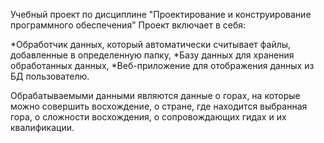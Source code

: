 Учебный проект по дисциплине "Проектирование и конструирование программного обеспечения"
Проект включает в себя:

*Обработчик данных, который автоматически считывает файлы, добавленные в определенную папку,
*Базу данных для хранения обработанных данных,
*Веб-приложение для отображения данных из БД пользователю.

Обрабатываемыми данными являются данные о горах, на которые можно совершить восхождение, о стране, где находится выбранная гора, о сложности восхождения, о сопровождающих гидах и их квалификации.

